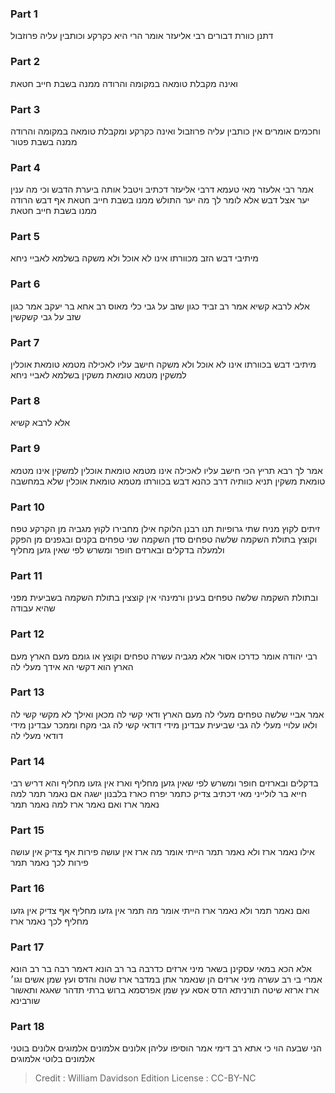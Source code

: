 
### Part 1
דתנן כוורת דבורים רבי אליעזר אומר הרי היא כקרקע וכותבין עליה פרוזבול

### Part 2
ואינה מקבלת טומאה במקומה והרודה ממנה בשבת חייב חטאת

### Part 3
וחכמים אומרים אין כותבין עליה פרוזבול ואינה כקרקע ומקבלת טומאה במקומה והרודה ממנה בשבת פטור

### Part 4
אמר רבי אלעזר מאי טעמא דרבי אליעזר דכתיב ויטבל אותה ביערת הדבש וכי מה ענין יער אצל דבש אלא לומר לך מה יער התולש ממנו בשבת חייב חטאת אף דבש הרודה ממנו בשבת חייב חטאת

### Part 5
מיתיבי דבש הזב מכוורתו אינו לא אוכל ולא משקה בשלמא לאביי ניחא

### Part 6
אלא לרבא קשיא אמר רב זביד כגון שזב על גבי כלי מאוס רב אחא בר יעקב אמר כגון שזב על גבי קשקשין

### Part 7
מיתיבי דבש בכוורתו אינו לא אוכל ולא משקה חישב עליו לאכילה מטמא טומאת אוכלין למשקין מטמא טומאת משקין בשלמא לאביי ניחא

### Part 8
אלא לרבא קשיא

### Part 9
אמר לך רבא תריץ הכי חישב עליו לאכילה אינו מטמא טומאת אוכלין למשקין אינו מטמא טומאת משקין תניא כוותיה דרב כהנא דבש בכוורתו מטמא טומאת אוכלין שלא במחשבה

### Part 10
זיתים לקוץ מניח שתי גרופיות תנו רבנן הלוקח אילן מחבירו לקוץ מגביה מן הקרקע טפח וקוצץ בתולת השקמה שלשה טפחים סדן השקמה שני טפחים בקנים ובגפנים מן הפקק ולמעלה בדקלים ובארזים חופר ומשרש לפי שאין גזען מחליף

### Part 11
ובתולת השקמה שלשה טפחים בעינן ורמינהי אין קוצצין בתולת השקמה בשביעית מפני שהיא עבודה

### Part 12
רבי יהודה אומר כדרכו אסור אלא מגביה עשרה טפחים וקוצץ או גומם מעם הארץ מעם הארץ הוא דקשי הא אידך מעלי לה

### Part 13
אמר אביי שלשה טפחים מעלי לה מעם הארץ ודאי קשי לה מכאן ואילך לא מקשי קשי לה ולאו עלויי מעלי לה גבי שביעית עבדינן מידי דודאי קשי לה גבי מקח וממכר עבדינן מידי דודאי מעלי לה

### Part 14
בדקלים ובארזים חופר ומשרש לפי שאין גזען מחליף וארז אין גזעו מחליף והא דריש רבי חייא בר לולייני מאי דכתיב צדיק כתמר יפרח כארז בלבנון ישגה אם נאמר תמר למה נאמר ארז ואם נאמר ארז למה נאמר תמר

### Part 15
אילו נאמר ארז ולא נאמר תמר הייתי אומר מה ארז אין עושה פירות אף צדיק אין עושה פירות לכך נאמר תמר

### Part 16
ואם נאמר תמר ולא נאמר ארז הייתי אומר מה תמר אין גזעו מחליף אף צדיק אין גזעו מחליף לכך נאמר ארז

### Part 17
אלא הכא במאי עסקינן בשאר מיני ארזים כדרבה בר רב הונא דאמר רבה בר רב הונא אמרי בי רב עשרה מיני ארזים הן שנאמר אתן במדבר ארז שטה והדס ועץ שמן אשים וגו׳ ארז ארזא שיטה תורניתא הדס אסא עץ שמן אפרסמא ברוש ברתי תדהר שאגא ותאשור שורבינא

### Part 18
הני שבעה הוי כי אתא רב דימי אמר הוסיפו עליהן אלונים אלמונים אלמוגים אלונים בוטני אלמונים בלוטי אלמוגים

>Credit : William Davidson Edition
>License : CC-BY-NC